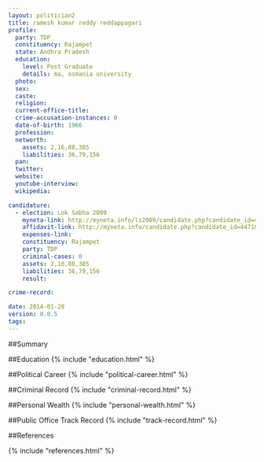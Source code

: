 ```yaml
---
layout: politician2
title: ramesh kumar reddy reddappagari
profile: 
  party: TDP
  constituency: Rajampet
  state: Andhra Pradesh
  education: 
    level: Post Graduate
    details: ma, osmania university
  photo: 
  sex: 
  caste: 
  religion: 
  current-office-title: 
  crime-accusation-instances: 0
  date-of-birth: 1966
  profession: 
  networth: 
    assets: 2,16,88,385
    liabilities: 36,79,156
  pan: 
  twitter: 
  website: 
  youtube-interview: 
  wikipedia: 

candidature: 
  - election: Lok Sabha 2009
    myneta-link: http://myneta.info/ls2009/candidate.php?candidate_id=4471
    affidavit-link: http://myneta.info/candidate.php?candidate_id=4471&scan=original
    expenses-link: 
    constituency: Rajampet 
    party: TDP
    criminal-cases: 0
    assets: 2,16,88,385
    liabilities: 36,79,156
    result:  

crime-record: 

date: 2014-01-28
version: 0.0.5
tags: 
---
```

##Summary


##Education
{% include "education.html" %}


##Political Career
{% include "political-career.html" %}


##Criminal Record
{% include "criminal-record.html" %}


##Personal Wealth
{% include "personal-wealth.html" %}


##Public Office Track Record
{% include "track-record.html" %}


##References


{% include "references.html" %}